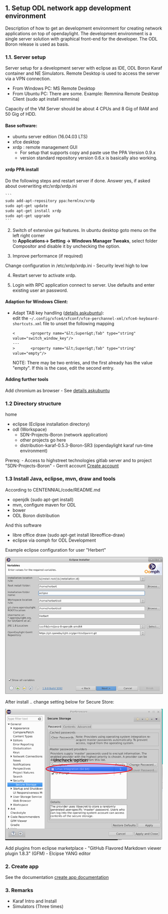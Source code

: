 ## 1. Setup ODL network app development environment

Description of how to get an development environment for creating network applications on top of opendaylight.
The development environment is a single server solution with graphical front-end for the developer.
The ODL Boron release is used as basis.

### 1.1. Server setup

Server setup for a development server with eclipse as IDE, ODL Boron Karaf container and NE Simulators.
Remote Desktop is used to access the server via a VPN connection.
  - From Windows PC: MS Remote Desktop
  - From Ubuntu PC: There are some. Example: Remmina Remote Desktop Client (sudo apt install remmina)

Capacity of the VM Server should be about 4 CPUs and 8 Gig of RAM and 50 Gig of HDD.

#### Base software:

  - ubuntu server edition (16.04.03 LTS)
  - xfce desktop
  - xrdp : remote management GUI
    - For setup that supports copy and paste use the PPA Version 0.9.x
    - version standard repository version 0.6.x is basically also working.

#### xrdp PPA install

Do the following steps and restart server if done.
Answer yes, if asked about overwriting etc/xrdp/xrdp.ini

    ```
    sudo add-apt-repository ppa:hermlnx/xrdp
    sudo apt-get update
    sudo apt-get install xrdp
    sudo apt-get upgrade
    ```

2. Switch of extensive gui features. In ubuntu desktop goto menu on the left right corner <br/>
   to **Applications-> Setting -> Windows Manager Tweaks**, select folder Compositor and
   disable it by unchecking the option.

3. Improve performance (if required)

  Change configuration in /etc/xrdp/xrdp.ini
      - Security level high to low

4. Restart server to activate xrdp.

5. Login with RPC application connect to server. Use defaults and enter existing user an password.


#### Adaption for Windows Client:
  - Adapt TAB key handling ([details askubuntu](https://askubuntu.com/questions/352121/bash-auto-completion-with-xubuntu-and-xrdp-from-windows)):<br/>
    edit the `~/.config/xfce4/xfconf/xfce-perchannel-xml/xfce4-keyboard-shortcuts.xml` file to unset the following mapping
    ```
    <       <property name="&lt;Super&gt;Tab" type="string" value="switch_window_key"/>
    ---
    >       <property name="&lt;Super&gt;Tab" type="string" value="empty"/>
    ```
    NOTE: There may be two entries, and the first already has the value "empty". If this is the case, edit the second entry.

#### Adding further tools

Add chromium as browser
    - See [details askubuntu](https://wiki.ubuntuusers.de/Chromium/Installation/)



### 1.2 Directory structure

home
  - eclipse (Eclipse installation directory)
  - odl (Workspace)
    - SDN-Projects-Boron (network application)
    - other projects go here
    - distribution-karaf-0.5.3-Boron-SR3 (opendaylight karaf run-time environment)

Prereq:
    - Access to highstreet technologies gitlab server and to project "SDN-Projects-Boron"
    - Gerrit account [Create account](https://wiki.opendaylight.org/view/OpenDaylight_Controller:Gerrit_Setup)


### 1.3 Install Java, eclipse, mvn, draw and tools

  According to CENTENNIAL/code/README.md
  - openjdk (sudo apt-get install)
  - mvn, configure maven for ODL
  - bower
  - ODL Boron distribution

  And this software
  - libre office draw  (sudo apt-get install libreoffice-draw)
  - eclipse via oomph for ODL Development

  Example eclipse configuration for user "Herbert"

  ![eclipse parameters](READMEInstallDevelopmentEnvironment_1_eclipseinst.png?raw=true "Eclipse parameters")

  After install .. change setting below for Secure Store:

  ![eclipse adaption](READMEInstallDevelopmentEnvironment_2_secureStore.png?raw=true "Secure store option")

  Add plugins from eclipse marketplace
    - "GitHub Flavored Markdown viewer plugin 1.8.3" (GFM)
    - Elcipse YANG editor


### 2. Create app

See the documentation [create app documentation](READMECreateApp4Boron.md)


### 3. Remarks

  - Karaf Intro and Install
  - Simulators (Three times)
